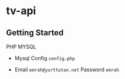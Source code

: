 # tv-api

## Getting Started

PHP MYSQL

- Mysql Config `config.php`

- Email `emrah@yurttutan.net` Password `emrah`
